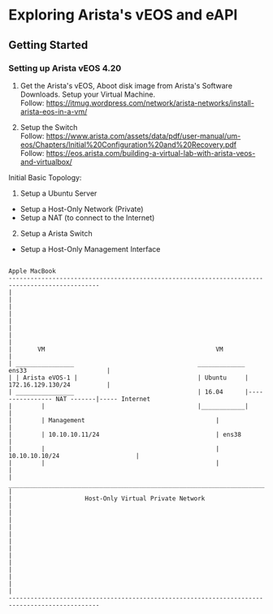 # Exploring Arista's vEOS and eAPI

## Getting Started

### Setting up Arista vEOS 4.20

1. Get the Arista's vEOS, Aboot disk image from Arista's Software Downloads. Setup your Virtual Machine. <br>
Follow: https://itmug.wordpress.com/network/arista-networks/install-arista-eos-in-a-vm/

2. Setup the Switch <br>
Follow: https://www.arista.com/assets/data/pdf/user-manual/um-eos/Chapters/Initial%20Configuration%20and%20Recovery.pdf <br>
Follow: https://eos.arista.com/building-a-virtual-lab-with-arista-veos-and-virtualbox/


Initial Basic Topology:

1. Setup a Ubuntu Server 
+ Setup a Host-Only Network (Private)
+ Setup a NAT (to connect to the Internet)

2. Setup a Arista Switch 
+ Setup a Host-Only Management Interface

```

Apple MacBook
-----------------------------------------------------------------------------------------------
|                                                                                             |
|                                                                                             |
|                                                                                             |
|                                                                                             |
|       VM                                               VM                                   |
| ________________                                  _____________  ens33                      |
| | Arista eVOS-1 |                                 | Ubuntu     | 172.16.129.130/24          |
| ________________                                  | 16.04      |---------------- NAT -------|----- Internet 
|        |                                          |____________|                            |
|        | Management                                    |                                    |
|        | 10.10.10.11/24                                | ens38                              |
|        |                                               | 10.10.10.10/24                     |
|        |                                               |                                    |
| _____________________________________________________________________________               |
|                    Host-Only Virtual Private Network                                        |
|                                                                                             |
|                                                                                             |
|                                                                                             |
|                                                                                             |
|                                                                                             |
|                                                                                             |
-----------------------------------------------------------------------------------------------
```

